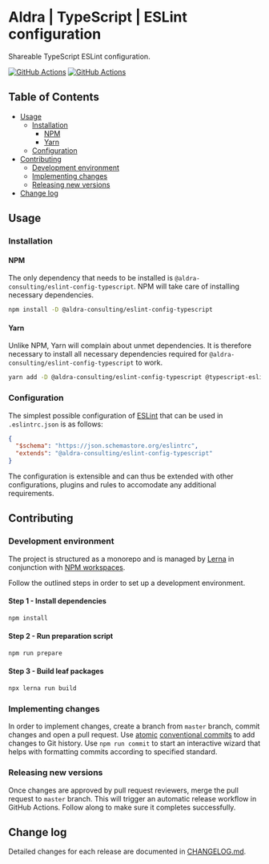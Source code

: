 # Aldra | TypeScript | ESLint configuration

Shareable TypeScript ESLint configuration.

[![GitHub Actions](https://github.com/aldra-consulting/eslint-config/actions/workflows/check.yaml/badge.svg)](https://github.com/aldra-consulting/eslint-config/actions/workflows/check.yaml)
[![GitHub Actions](https://github.com/aldra-consulting/eslint-config/actions/workflows/release.yaml/badge.svg)](https://github.com/aldra-consulting/eslint-config/actions/workflows/release.yaml)

## Table of Contents

  - [Usage](#usage)
    - [Installation](#installation)
      - [NPM](#npm)
      - [Yarn](#yarn)
    - [Configuration](#configuration)
  - [Contributing](#contributing)
    - [Development environment](#development-environment)
    - [Implementing changes](#implementing-changes)
    - [Releasing new versions](#releasing-new-versions)
  - [Change log](#change-log)

## Usage

### Installation

#### NPM

The only dependency that needs to be installed is `@aldra-consulting/eslint-config-typescript`. NPM will take care of installing necessary dependencies.

```sh
npm install -D @aldra-consulting/eslint-config-typescript
```

#### Yarn

Unlike NPM, Yarn will complain about unmet dependencies. It is therefore necessary to install all necessary dependencies required for `@aldra-consulting/eslint-config-typescript` to work.

```sh
yarn add -D @aldra-consulting/eslint-config-typescript @typescript-eslint/eslint-plugin @typescript-eslint/parser eslint eslint-config-airbnb-base eslint-import-resolver-typescript eslint-plugin-deprecation eslint-plugin-import typescript
```

### Configuration

The simplest possible configuration of [ESLint](https://eslint.org/) that can be used in `.eslintrc.json` is as follows:

```json
{
  "$schema": "https://json.schemastore.org/eslintrc",
  "extends": "@aldra-consulting/eslint-config-typescript"
}
```

The configuration is extensible and can thus be extended with other configurations, plugins and rules to accomodate any additional requirements.

## Contributing

### Development environment

The project is structured as a monorepo and is managed by [Lerna](https://lerna.js.org/) in conjunction with [NPM workspaces](https://docs.npmjs.com/cli/v9/using-npm/workspaces?v=true).

Follow the outlined steps in order to set up a development environment.

#### Step 1 - Install dependencies
```sh
npm install
```

#### Step 2 - Run preparation script
```sh
npm run prepare
```

#### Step 3 - Build leaf packages
```sh
npx lerna run build
```

### Implementing changes

In order to implement changes, create a branch from `master` branch, commit changes and open a pull request. Use [atomic](https://en.wikipedia.org/wiki/Atomic_commit) [conventional commits](https://www.conventionalcommits.org/en/v1.0.0/) to add changes to Git history. Use `npm run commit` to start an interactive wizard that helps with formatting commits according to specified standard.

### Releasing new versions

Once changes are approved by pull request reviewers, merge the pull request to `master` branch. This will trigger an automatic release workflow in GitHub Actions. Follow along to make sure it completes successfully.

## Change log

Detailed changes for each release are documented in [CHANGELOG.md](https://github.com/aldra-consulting/eslint-config/blob/HEAD/src/packages/typescript/CHANGELOG.md).
